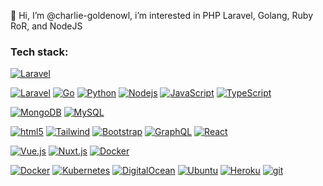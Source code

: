 👋 Hi, I’m @charlie-goldenowl, i’m interested in PHP Laravel, Golang, Ruby RoR, and NodeJS
<!---
charlie-goldenowl/charlie-goldenowl is a ✨ special ✨ repository because its `README.md` (this file) appears on your GitHub profile.
You can click the Preview link to take a look at your changes.
--->
### Tech stack:

<p dir="auto">

 <a target="_blank" rel="noopener noreferrer nofollow" href="javascript:void(0);"><img alt="Laravel" src="[https://camo.githubusercontent.com/eb83efcc91430220d008ea244b3957ac26ea5ecfeddb319e9cdfee1547cf5e56/68747470733a2f2f696d672e736869656c64732e696f2f62616467652f2d4c61726176656c2d4646324432303f7374796c653d666c6174266c6f676f3d6c61726176656c266c6f676f436f6c6f723d7768697465](https://github.com/charlie-goldenowl/charlie-goldenowl/assets/111278605/41187f4c-97c5-47ff-8f74-e4e8e5ee3789)" data-canonical-src="https://img.shields.io/badge/-Laravel-FF2D20?style=flat&amp;logo=laravel&amp;logoColor=white" style="max-width: 100%;"></a>
 
 <a target="_blank" rel="noopener noreferrer nofollow" href="https://camo.githubusercontent.com/eb83efcc91430220d008ea244b3957ac26ea5ecfeddb319e9cdfee1547cf5e56/68747470733a2f2f696d672e736869656c64732e696f2f62616467652f2d4c61726176656c2d4646324432303f7374796c653d666c6174266c6f676f3d6c61726176656c266c6f676f436f6c6f723d7768697465"><img alt="Laravel" src="https://camo.githubusercontent.com/eb83efcc91430220d008ea244b3957ac26ea5ecfeddb319e9cdfee1547cf5e56/68747470733a2f2f696d672e736869656c64732e696f2f62616467652f2d4c61726176656c2d4646324432303f7374796c653d666c6174266c6f676f3d6c61726176656c266c6f676f436f6c6f723d7768697465" data-canonical-src="https://img.shields.io/badge/-Laravel-FF2D20?style=flat&amp;logo=laravel&amp;logoColor=white" style="max-width: 100%;"></a>
  <a target="_blank" rel="noopener noreferrer nofollow" href="https://camo.githubusercontent.com/369a555fc43fd0d91ebcc9c502508955bc7d6ff901fd33b6b4fbc64bf38fb07b/68747470733a2f2f696d672e736869656c64732e696f2f62616467652f2d476f2d3739443446443f7374796c653d666c6174266c6f676f3d676f266c6f676f436f6c6f723d7768697465"><img alt="Go" src="https://camo.githubusercontent.com/369a555fc43fd0d91ebcc9c502508955bc7d6ff901fd33b6b4fbc64bf38fb07b/68747470733a2f2f696d672e736869656c64732e696f2f62616467652f2d476f2d3739443446443f7374796c653d666c6174266c6f676f3d676f266c6f676f436f6c6f723d7768697465" data-canonical-src="https://img.shields.io/badge/-Go-79D4FD?style=flat&amp;logo=go&amp;logoColor=white" style="max-width: 100%;"></a>
 <a target="_blank" rel="noopener noreferrer nofollow" href="https://camo.githubusercontent.com/8ccde70b6312d5f2127891221276054018d6a3d74e17d307c02a238f350e8b80/68747470733a2f2f696d672e736869656c64732e696f2f62616467652f2d507974686f6e2d3337373641423f7374796c653d666c6174266c6f676f3d707974686f6e266c6f676f436f6c6f723d7768697465"><img alt="Python" src="https://camo.githubusercontent.com/8ccde70b6312d5f2127891221276054018d6a3d74e17d307c02a238f350e8b80/68747470733a2f2f696d672e736869656c64732e696f2f62616467652f2d507974686f6e2d3337373641423f7374796c653d666c6174266c6f676f3d707974686f6e266c6f676f436f6c6f723d7768697465" data-canonical-src="https://img.shields.io/badge/-Python-3776AB?style=flat&amp;logo=python&amp;logoColor=white" style="max-width: 100%;"></a>
  <a target="_blank" rel="noopener noreferrer nofollow" href="https://camo.githubusercontent.com/bf984d0338dbedc2ed6642f64aad9f2995cbae15ab772b22fa34ee968e739b61/68747470733a2f2f696d672e736869656c64732e696f2f62616467652f2d4e6f64656a732d3433383533643f7374796c653d666c6174266c6f676f3d4e6f64652e6a73266c6f676f436f6c6f723d7768697465"><img alt="Nodejs" src="https://camo.githubusercontent.com/bf984d0338dbedc2ed6642f64aad9f2995cbae15ab772b22fa34ee968e739b61/68747470733a2f2f696d672e736869656c64732e696f2f62616467652f2d4e6f64656a732d3433383533643f7374796c653d666c6174266c6f676f3d4e6f64652e6a73266c6f676f436f6c6f723d7768697465" data-canonical-src="https://img.shields.io/badge/-Nodejs-43853d?style=flat&amp;logo=Node.js&amp;logoColor=white" style="max-width: 100%;"></a>
 <a target="_blank" rel="noopener noreferrer nofollow" href="https://camo.githubusercontent.com/9fb434fe9af50f0b102503f8dc368073c47018708c60f307b271c7536af30376/68747470733a2f2f696d672e736869656c64732e696f2f62616467652f2d4a6176617363726970742d4637444631453f7374796c653d666c6174266c6f676f3d4a617661736372697074266c6f676f436f6c6f723d7768697465"><img alt="JavaScript" src="https://camo.githubusercontent.com/9fb434fe9af50f0b102503f8dc368073c47018708c60f307b271c7536af30376/68747470733a2f2f696d672e736869656c64732e696f2f62616467652f2d4a6176617363726970742d4637444631453f7374796c653d666c6174266c6f676f3d4a617661736372697074266c6f676f436f6c6f723d7768697465" data-canonical-src="https://img.shields.io/badge/-Javascript-F7DF1E?style=flat&amp;logo=Javascript&amp;logoColor=white" style="max-width: 100%;"></a>
 <a target="_blank" rel="noopener noreferrer nofollow" href="https://camo.githubusercontent.com/77e6f3b37091d8c36223896fec51f698d2b2b54b9834ee1ee31bb4bc8647b0d4/68747470733a2f2f696d672e736869656c64732e696f2f62616467652f2d547970655363726970742d3030374143433f7374796c653d666c6174266c6f676f3d74797065736372697074266c6f676f436f6c6f723d7768697465"><img alt="TypeScript" src="https://camo.githubusercontent.com/77e6f3b37091d8c36223896fec51f698d2b2b54b9834ee1ee31bb4bc8647b0d4/68747470733a2f2f696d672e736869656c64732e696f2f62616467652f2d547970655363726970742d3030374143433f7374796c653d666c6174266c6f676f3d74797065736372697074266c6f676f436f6c6f723d7768697465" data-canonical-src="https://img.shields.io/badge/-TypeScript-007ACC?style=flat&amp;logo=typescript&amp;logoColor=white" style="max-width: 100%;"></a>
  
  <a target="_blank" rel="noopener noreferrer nofollow" href="https://camo.githubusercontent.com/fac25bd16e72dbc60dce12f9fbb3ffe2c37076fe9547f2e394a861e3bca2c6ea/68747470733a2f2f696d672e736869656c64732e696f2f62616467652f2d4d6f6e676f44422d3133616135323f7374796c653d666c6174266c6f676f3d6d6f6e676f6462266c6f676f436f6c6f723d7768697465"><img alt="MongoDB" src="https://camo.githubusercontent.com/fac25bd16e72dbc60dce12f9fbb3ffe2c37076fe9547f2e394a861e3bca2c6ea/68747470733a2f2f696d672e736869656c64732e696f2f62616467652f2d4d6f6e676f44422d3133616135323f7374796c653d666c6174266c6f676f3d6d6f6e676f6462266c6f676f436f6c6f723d7768697465" data-canonical-src="https://img.shields.io/badge/-MongoDB-13aa52?style=flat&amp;logo=mongodb&amp;logoColor=white" style="max-width: 100%;"></a>
  <a target="_blank" rel="noopener noreferrer nofollow" href="https://camo.githubusercontent.com/8152ce18af98a5bbcf8dfef8512f61c25889097e4b6a5ec0f58d46c8ff4b482f/68747470733a2f2f696d672e736869656c64732e696f2f62616467652f2d4d7953514c2d3434373941313f7374796c653d666c6174266c6f676f3d6d7973716c266c6f676f436f6c6f723d7768697465"><img alt="MySQL" src="https://camo.githubusercontent.com/8152ce18af98a5bbcf8dfef8512f61c25889097e4b6a5ec0f58d46c8ff4b482f/68747470733a2f2f696d672e736869656c64732e696f2f62616467652f2d4d7953514c2d3434373941313f7374796c653d666c6174266c6f676f3d6d7973716c266c6f676f436f6c6f723d7768697465" data-canonical-src="https://img.shields.io/badge/-MySQL-4479A1?style=flat&amp;logo=mysql&amp;logoColor=white" style="max-width: 100%;"></a>


 
 
  <a target="_blank" rel="noopener noreferrer nofollow" href="https://camo.githubusercontent.com/2fad14d202b24de54ef28fb28fc41b3fe661fc22ca72ab6045ed280d277bb536/68747470733a2f2f696d672e736869656c64732e696f2f62616467652f2d48544d4c352d4533344632363f7374796c653d666c6174266c6f676f3d68746d6c35266c6f676f436f6c6f723d7768697465"><img alt="html5" src="https://camo.githubusercontent.com/2fad14d202b24de54ef28fb28fc41b3fe661fc22ca72ab6045ed280d277bb536/68747470733a2f2f696d672e736869656c64732e696f2f62616467652f2d48544d4c352d4533344632363f7374796c653d666c6174266c6f676f3d68746d6c35266c6f676f436f6c6f723d7768697465" data-canonical-src="https://img.shields.io/badge/-HTML5-E34F26?style=flat&amp;logo=html5&amp;logoColor=white" style="max-width: 100%;"></a>
<a target="_blank" rel="noopener noreferrer nofollow" href="https://camo.githubusercontent.com/a4f9b0779ad2acd5599b9a4e4f2675ded92824c5678b2c67d7f1a68e0c8ba20b/68747470733a2f2f696d672e736869656c64732e696f2f62616467652f2d5461696c77696e642d3036423644343f7374796c653d666c6174266c6f676f3d7461696c77696e64637373266c6f676f436f6c6f723d7768697465"><img alt="Tailwind" src="https://camo.githubusercontent.com/a4f9b0779ad2acd5599b9a4e4f2675ded92824c5678b2c67d7f1a68e0c8ba20b/68747470733a2f2f696d672e736869656c64732e696f2f62616467652f2d5461696c77696e642d3036423644343f7374796c653d666c6174266c6f676f3d7461696c77696e64637373266c6f676f436f6c6f723d7768697465" data-canonical-src="https://img.shields.io/badge/-Tailwind-06B6D4?style=flat&amp;logo=tailwindcss&amp;logoColor=white" style="max-width: 100%;"></a>
<a target="_blank" rel="noopener noreferrer nofollow" href="https://camo.githubusercontent.com/3d2cbe299b3ed4c6b647210718470d4df0d1a25e0c14765e1f60338eed08f0b5/68747470733a2f2f696d672e736869656c64732e696f2f62616467652f2d426f6f7473747261702d3739353242333f7374796c653d666c6174266c6f676f3d626f6f747374726170266c6f676f436f6c6f723d7768697465"><img alt="Bootstrap" src="https://camo.githubusercontent.com/3d2cbe299b3ed4c6b647210718470d4df0d1a25e0c14765e1f60338eed08f0b5/68747470733a2f2f696d672e736869656c64732e696f2f62616467652f2d426f6f7473747261702d3739353242333f7374796c653d666c6174266c6f676f3d626f6f747374726170266c6f676f436f6c6f723d7768697465" data-canonical-src="https://img.shields.io/badge/-Bootstrap-7952B3?style=flat&amp;logo=bootstrap&amp;logoColor=white" style="max-width: 100%;"></a>
     <a target="_blank" rel="noopener noreferrer nofollow" href="https://camo.githubusercontent.com/015e5c8e654a20705fa20341cda74d340e4ca101f79b9ede980df3c3f59415d2/68747470733a2f2f696d672e736869656c64732e696f2f62616467652f2d4772617068514c2d4531303039383f7374796c653d666c6174266c6f676f3d6772617068716c266c6f676f436f6c6f723d7768697465"><img alt="GraphQL" src="https://camo.githubusercontent.com/015e5c8e654a20705fa20341cda74d340e4ca101f79b9ede980df3c3f59415d2/68747470733a2f2f696d672e736869656c64732e696f2f62616467652f2d4772617068514c2d4531303039383f7374796c653d666c6174266c6f676f3d6772617068716c266c6f676f436f6c6f723d7768697465" data-canonical-src="https://img.shields.io/badge/-GraphQL-E10098?style=flat&amp;logo=graphql&amp;logoColor=white" style="max-width: 100%;"></a>
<a target="_blank" rel="noopener noreferrer nofollow" href="https://camo.githubusercontent.com/94aa110f3221edd73fe447d3065b0b86ef46003dc69c6d0ff0e39da78ef2e6e5/68747470733a2f2f696d672e736869656c64732e696f2f62616467652f2d52656163742d3631444146423f7374796c653d666c6174266c6f676f3d7265616374266c6f676f436f6c6f723d7768697465"><img alt="React" src="https://camo.githubusercontent.com/94aa110f3221edd73fe447d3065b0b86ef46003dc69c6d0ff0e39da78ef2e6e5/68747470733a2f2f696d672e736869656c64732e696f2f62616467652f2d52656163742d3631444146423f7374796c653d666c6174266c6f676f3d7265616374266c6f676f436f6c6f723d7768697465" data-canonical-src="https://img.shields.io/badge/-React-61DAFB?style=flat&amp;logo=react&amp;logoColor=white" style="max-width: 100%;"></a>
 
 <a target="_blank" rel="noopener noreferrer nofollow" href="https://camo.githubusercontent.com/a613c69f1bbe790f600ba80579108ca82fe2e9902ed175cc83ba694aa36c559f/68747470733a2f2f696d672e736869656c64732e696f2f62616467652f2d5675652d3446433038443f7374796c653d666c6174266c6f676f3d7675652e6a73266c6f676f436f6c6f723d7768697465"><img alt="Vue.js" src="https://camo.githubusercontent.com/a613c69f1bbe790f600ba80579108ca82fe2e9902ed175cc83ba694aa36c559f/68747470733a2f2f696d672e736869656c64732e696f2f62616467652f2d5675652d3446433038443f7374796c653d666c6174266c6f676f3d7675652e6a73266c6f676f436f6c6f723d7768697465" data-canonical-src="https://img.shields.io/badge/-Vue-4FC08D?style=flat&amp;logo=vue.js&amp;logoColor=white" style="max-width: 100%;"></a>
 <a target="_blank" rel="noopener noreferrer nofollow" href="https://camo.githubusercontent.com/9b4397e84416e0ef312084a3e59d54ee3f1439a7576173fa66bc7bc06f7ba6b2/68747470733a2f2f696d672e736869656c64732e696f2f62616467652f2d4e7578742d3030444338323f7374796c653d666c6174266c6f676f3d6e7578742e6a73266c6f676f436f6c6f723d7768697465"><img alt="Nuxt.js" src="https://camo.githubusercontent.com/9b4397e84416e0ef312084a3e59d54ee3f1439a7576173fa66bc7bc06f7ba6b2/68747470733a2f2f696d672e736869656c64732e696f2f62616467652f2d4e7578742d3030444338323f7374796c653d666c6174266c6f676f3d6e7578742e6a73266c6f676f436f6c6f723d7768697465" data-canonical-src="https://img.shields.io/badge/-Nuxt-00DC82?style=flat&amp;logo=nuxt.js&amp;logoColor=white" style="max-width: 100%;"></a>
  <a target="_blank" rel="noopener noreferrer nofollow" href="https://camo.githubusercontent.com/aad94ce1b2c3da62ff44535ff5e3ff538a5dd55536274eaaf785718b2956b5f2/68747470733a2f2f696d672e736869656c64732e696f2f62616467652f2d446f636b65722d3436613266313f7374796c653d666c6174266c6f676f3d646f636b6572266c6f676f436f6c6f723d7768697465"><img alt="Docker" src="https://camo.githubusercontent.com/aad94ce1b2c3da62ff44535ff5e3ff538a5dd55536274eaaf785718b2956b5f2/68747470733a2f2f696d672e736869656c64732e696f2f62616467652f2d446f636b65722d3436613266313f7374796c653d666c6174266c6f676f3d646f636b6572266c6f676f436f6c6f723d7768697465" data-canonical-src="https://img.shields.io/badge/-Docker-46a2f1?style=flat&amp;logo=docker&amp;logoColor=white" style="max-width: 100%;"></a>
  
  <a target="_blank" rel="noopener noreferrer nofollow" href="https://camo.githubusercontent.com/aad94ce1b2c3da62ff44535ff5e3ff538a5dd55536274eaaf785718b2956b5f2/68747470733a2f2f696d672e736869656c64732e696f2f62616467652f2d446f636b65722d3436613266313f7374796c653d666c6174266c6f676f3d646f636b6572266c6f676f436f6c6f723d7768697465"><img alt="Docker" src="https://camo.githubusercontent.com/aad94ce1b2c3da62ff44535ff5e3ff538a5dd55536274eaaf785718b2956b5f2/68747470733a2f2f696d672e736869656c64732e696f2f62616467652f2d446f636b65722d3436613266313f7374796c653d666c6174266c6f676f3d646f636b6572266c6f676f436f6c6f723d7768697465" data-canonical-src="https://img.shields.io/badge/-Docker-46a2f1?style=flat&amp;logo=docker&amp;logoColor=white" style="max-width: 100%;"></a>
  <a target="_blank" rel="noopener noreferrer nofollow" href="https://camo.githubusercontent.com/a16a5ac7c7a8a87c9c3c7320af707c1a2bbcff3d7df9f1711d0b03af6876fa8d/68747470733a2f2f696d672e736869656c64732e696f2f62616467652f2d4b756265726e657465732d3332364345353f7374796c653d666c6174266c6f676f3d4b756265726e65746573266c6f676f436f6c6f723d7768697465"><img alt="Kubernetes" src="https://camo.githubusercontent.com/a16a5ac7c7a8a87c9c3c7320af707c1a2bbcff3d7df9f1711d0b03af6876fa8d/68747470733a2f2f696d672e736869656c64732e696f2f62616467652f2d4b756265726e657465732d3332364345353f7374796c653d666c6174266c6f676f3d4b756265726e65746573266c6f676f436f6c6f723d7768697465" data-canonical-src="https://img.shields.io/badge/-Kubernetes-326CE5?style=flat&amp;logo=Kubernetes&amp;logoColor=white" style="max-width: 100%;"></a>
<a target="_blank" rel="noopener noreferrer nofollow" href="https://camo.githubusercontent.com/f36626615a5d7c4c0380f3a18da60b05e4397602ee8d342c1e22722a0cfafbfa/68747470733a2f2f696d672e736869656c64732e696f2f62616467652f2d4469676974616c4f6365616e2d3030383046463f7374796c653d666c6174266c6f676f3d6469676974616c6f6365616e266c6f676f436f6c6f723d7768697465"><img alt="DigitalOcean" src="https://camo.githubusercontent.com/f36626615a5d7c4c0380f3a18da60b05e4397602ee8d342c1e22722a0cfafbfa/68747470733a2f2f696d672e736869656c64732e696f2f62616467652f2d4469676974616c4f6365616e2d3030383046463f7374796c653d666c6174266c6f676f3d6469676974616c6f6365616e266c6f676f436f6c6f723d7768697465" data-canonical-src="https://img.shields.io/badge/-DigitalOcean-0080FF?style=flat&amp;logo=digitalocean&amp;logoColor=white" style="max-width: 100%;"></a>
  <a target="_blank" rel="noopener noreferrer nofollow" href="https://camo.githubusercontent.com/56f8d9a13475acb7936868d4a2868d0c2211299bacf6ce5d225827657f645cd3/68747470733a2f2f696d672e736869656c64732e696f2f62616467652f2d5562756e74752d4539353432303f7374796c653d666c6174266c6f676f3d7562756e7475266c6f676f436f6c6f723d7768697465"><img alt="Ubuntu" src="https://camo.githubusercontent.com/56f8d9a13475acb7936868d4a2868d0c2211299bacf6ce5d225827657f645cd3/68747470733a2f2f696d672e736869656c64732e696f2f62616467652f2d5562756e74752d4539353432303f7374796c653d666c6174266c6f676f3d7562756e7475266c6f676f436f6c6f723d7768697465" data-canonical-src="https://img.shields.io/badge/-Ubuntu-E95420?style=flat&amp;logo=ubuntu&amp;logoColor=white" style="max-width: 100%;"></a>
 <a target="_blank" rel="noopener noreferrer nofollow" href="https://camo.githubusercontent.com/da1398d3db9235277a1634a1242c0b297db539e4ce4ddee686340dfff73116f1/68747470733a2f2f696d672e736869656c64732e696f2f62616467652f2d4865726f6b752d3433303039383f7374796c653d666c6174266c6f676f3d6865726f6b75266c6f676f436f6c6f723d7768697465"><img alt="Heroku" src="https://camo.githubusercontent.com/da1398d3db9235277a1634a1242c0b297db539e4ce4ddee686340dfff73116f1/68747470733a2f2f696d672e736869656c64732e696f2f62616467652f2d4865726f6b752d3433303039383f7374796c653d666c6174266c6f676f3d6865726f6b75266c6f676f436f6c6f723d7768697465" data-canonical-src="https://img.shields.io/badge/-Heroku-430098?style=flat&amp;logo=heroku&amp;logoColor=white" style="max-width: 100%;"></a>
  <a target="_blank" rel="noopener noreferrer nofollow" href="https://camo.githubusercontent.com/f7c3ee03e8c0f6b42e081dbc1d4baf4d524919bc7272ad550020871b8cd5ee98/68747470733a2f2f696d672e736869656c64732e696f2f62616467652f2d4769742d4630353033323f7374796c653d666c6174266c6f676f3d676974266c6f676f436f6c6f723d7768697465"><img alt="git" src="https://camo.githubusercontent.com/f7c3ee03e8c0f6b42e081dbc1d4baf4d524919bc7272ad550020871b8cd5ee98/68747470733a2f2f696d672e736869656c64732e696f2f62616467652f2d4769742d4630353033323f7374796c653d666c6174266c6f676f3d676974266c6f676f436f6c6f723d7768697465" data-canonical-src="https://img.shields.io/badge/-Git-F05032?style=flat&amp;logo=git&amp;logoColor=white" style="max-width: 100%;"></a>
</p>
